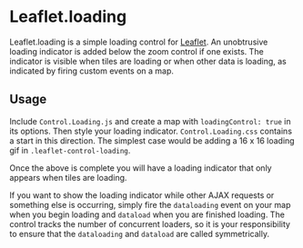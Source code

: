 Leaflet.loading
===============

Leaflet.loading is a simple loading control for [Leaflet][]. An unobtrusive
loading indicator is added below the zoom control if one exists. The indicator
is visible when tiles are loading or when other data is loading, as indicated by
firing custom events on a map.


## Usage

Include `Control.Loading.js` and create a map with `loadingControl: true` in its
options. Then style your loading indicator. `Control.Loading.css` contains a 
start in this direction. The simplest case would be adding a 16 x 16 loading gif
in `.leaflet-control-loading`.

Once the above is complete you will have a loading indicator that only appears
when tiles are loading. 

If you want to show the loading indicator while other AJAX requests or something
else is occurring, simply fire the `dataloading` event on your map when you 
begin loading and `dataload` when you are finished loading. The control tracks 
the number of concurrent loaders, so it is your responsibility to ensure that 
the `dataloading` and `dataload` are called symmetrically.

 [Leaflet]: https://github.com/Leaflet/Leaflet
